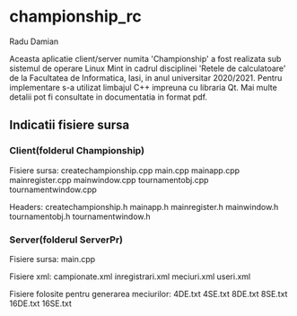 # championship_rc

Radu Damian 

Aceasta aplicatie client/server numita 'Championship' a fost realizata sub sistemul de operare Linux Mint in cadrul disciplinei 'Retele de calculatoare' de la Facultatea de Informatica, Iasi, in anul universitar 2020/2021. Pentru implementare s-a utilizat limbajul C++ impreuna cu libraria Qt. Mai multe detalii pot fi consultate in documentatia in format pdf.

<h2> Indicatii fisiere sursa </h2>

<h3> Client(folderul Championship) </h3>

Fisiere sursa:
createchampionship.cpp
main.cpp
mainapp.cpp
mainregister.cpp
mainwindow.cpp
tournamentobj.cpp
tournamentwindow.cpp

Headers:
createchampionship.h
mainapp.h
mainregister.h
mainwindow.h
tournamentobj.h
tournamentwindow.h

<h3>Server(folderul ServerPr)</h3>

Fisiere sursa:
main.cpp

Fisiere xml:
campionate.xml
inregistrari.xml
meciuri.xml
useri.xml

Fisiere folosite pentru generarea meciurilor:
4DE.txt
4SE.txt
8DE.txt
8SE.txt
16DE.txt
16SE.txt

